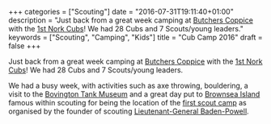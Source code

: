 +++
categories = ["Scouting"]
date = "2016-07-31T19:11:40+01:00"
description = "Just back from a great week camping at [Butchers Coppice](http://butcherscoppice.org.uk/) with the [1st Nork Cubs](http://www.1stnorkscoutgroup.org/cubs.htm)! We had 28 Cubs and 7 Scouts/young leaders."
keywords = ["Scouting", "Camping", "Kids"]
title = "Cub Camp 2016"
draft = false
+++

Just back from a great week camping at [Butchers Coppice](http://butcherscoppice.org.uk/) with the
[1st Nork Cubs](http://www.1stnorkscoutgroup.org/cubs.htm)! We had 28 Cubs and 7 Scouts/young leaders.

We had a busy week, with activities such as axe throwing, bouldering, a visit to the
[Bovington Tank Museum](http://www.tankmuseum.org/home) and a great day put to 
[Brownsea Island](https://www.nationaltrust.org.uk/brownsea-island) famous within scouting for being the location of
the [first scout camp](https://en.wikipedia.org/wiki/Brownsea_Island_Scout_camp) as organised by the founder of
scouting [Lieutenant-General Baden-Powell](https://en.wikipedia.org/wiki/Robert_Baden-Powell,_1st_Baron_Baden-Powell).

